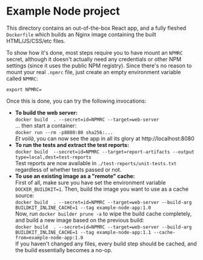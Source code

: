 # Example Node project

This directory contains an out-of-the-box React app, and a fully fleshed
`Dockerfile` which builds an Nginx image containing the built HTML/JS/CSS/etc
files.

To show how it's done, most steps require you to have mount an `NPMRC` secret,
although it doesn't actually need any credentials or other NPM settings (since
it uses the public NPM registry). Since there's no reason to mount your real
`.npmrc` file, just create an empty environment variable called `NPMRC`:

```
export NPMRC=
```

Once this is done, you can try the following invocations:

- **To build the web server:** \
  `docker build  . --secret=id=NPMRC --target=web-server` \
  ... then start a container: \
  `docker run --rm -p8080:80 sha256:...` \
  _Et voilà_, you can now see the app in all its glory at http://localhost:8080
- **To run the tests and extract the test reports:** \
  `docker build  --secret=id=NPMRC --target=report-artifacts --output type=local,dest=test-reports` \
  Test reports are now available in `./test-reports/unit-tests.txt` regardless
  of whether tests passed or not.
- **To use an existing image as a "remote" cache:** \
  First of all, make sure you have set the environment variable
  `DOCKER_BUILDKIT=1`. Then, build the image you want to use as a cache source: \
  `docker build  . --secret=id=NPMRC --target=web-server --build-arg BUILDKIT_INLINE_CACHE=1 --tag example-node-app:1.0` \
  Now, run `docker builder prune -a` to wipe the build cache completely, and
  build a new image based on the previous build: \
  `docker build  . --secret=id=NPMRC --target=web-server --build-arg BUILDKIT_INLINE_CACHE=1 --tag example-node-app:1.1 --cache-from=example-node-app:1.0` \
  If you haven't changed any files, every build step should be cached, and the
  build essentially becomes a no-op.
